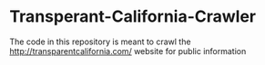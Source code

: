 # Transperant-California-Crawler
The code in this repository is meant to crawl the http://transparentcalifornia.com/ website for public information
